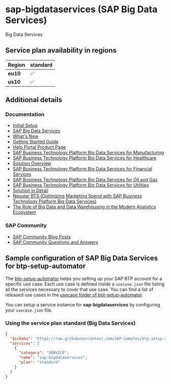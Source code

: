 # sap-bigdataservices (SAP Big Data Services)

Big Data Services

## Service plan availability in regions

| Region | standard |
|--------|----------|
|  **eu10** | ✅ |
|  **us10** | ✅ |

## Additional details
### Documentation

- [Initial Setup](https://help.sap.com/docs/BTP/50f26aa0f2044127bc5f6d5ad3d090fe/2e62036476b8101480abd76da746ffe7.html)
- [SAP Big Data Services](https://help.sap.com/docs/BTP/50f26aa0f2044127bc5f6d5ad3d090fe/2e660d5a76b8101480abd76da746ffe7.html)
- [What's New](https://help.sap.com/docs/BTP/50f26aa0f2044127bc5f6d5ad3d090fe/336334d6fe62495d84b66f60e7f1acac.html)
- [Getting Started Guide](https://help.sap.com/docs/BTP/50f26aa0f2044127bc5f6d5ad3d090fe/7d7ad1c0f90e42578a8a1a71b3307f4f.html)
- [Help Portal Product Page](https://help.sap.com/docs/SAP_CLOUD_PLATFORM_BIG_DATA_SERVICES)
- [SAP Business Technology Platform Big Data Services for Manufacturing](https://www.sap.com/documents/2017/01/821512c3-a27c-0010-82c7-eda71af511fa.html)
- [SAP Business Technology Platform Big Data Services for Healthcare](https://www.sap.com/documents/2017/01/8a804bc6-a27c-0010-82c7-eda71af511fa.html)
- [Solution Overview](https://www.sap.com/documents/2017/01/c69fad31-a27c-0010-82c7-eda71af511fa.html)
- [SAP Business Technology Platform Big Data Services for Financial Services](https://www.sap.com/documents/2017/01/fe36f0c9-a27c-0010-82c7-eda71af511fa.html)
- [SAP Business Technology Platform Big Data Services for Oil and Gas](https://www.sap.com/documents/2017/07/7c3f7ed0-c87c-0010-82c7-eda71af511fa.html)
- [ SAP Business Technology Platform Big Data Services for Utilities](https://www.sap.com/documents/2017/07/f80ce562-c77c-0010-82c7-eda71af511fa.html)
- [Solution in Detail](https://www.sap.com/documents/2017/08/82cb27e3-cf7c-0010-82c7-eda71af511fa.html)
- [Nesutar BTS (Optimizing Marketing Spend with SAP Business Technology Platform Big Data Services)](https://www.sap.com/documents/2018/01/e27876d2-ed7c-0010-82c7-eda71af511fa.html)
- [The Role of Big Data and Data Warehousing in the Modern Analytics Ecosystem](https://www.sap.com/documents/2018/04/cce95c02-ff7c-0010-87a3-c30de2ffd8ff.html)

### SAP Community

- [SAP Community Blog Posts](https://community.sap.com/search/?ct=blog&q=SAP%20Big%20Data%20Services)
- [SAP Community Questions and Answers](https://community.sap.com/search/?ct=qa&q=SAP%20Big%20Data%20Services)

## Sample configuration of **SAP Big Data Services** for btp-setup-automator

The [btp-setup-automator](https://github.com/SAP-samples/btp-setup-automator) helps you setting up your SAP BTP account for a specific use case. Each use case is defined inside a `usecase.json` file listing all the services necessary to cover that use case. You can find a list of released use cases in the [usecase folder of bpt-setup-automator](https://github.com/SAP-samples/btp-setup-automator/tree/main/usecases).

You can setup a service instance for **sap-bigdataservices** by configuring your `usecase.json` file.

### Using the service plan **standard** (Big Data Services)

```json
{
  "$schema": "https://raw.githubusercontent.com/SAP-samples/btp-setup-automator/main/libs/btpsa-usecase.json",
  "services": [
    {
      "category": "SERVICE",
      "name": "sap-bigdataservices",
      "plan": "standard"
    }
  ]
}
```
